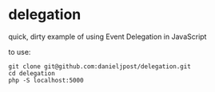 delegation
==========

quick, dirty example of using Event Delegation in JavaScript

to use:
```
git clone git@github.com:danieljpost/delegation.git
cd delegation
php -S localhost:5000
```
